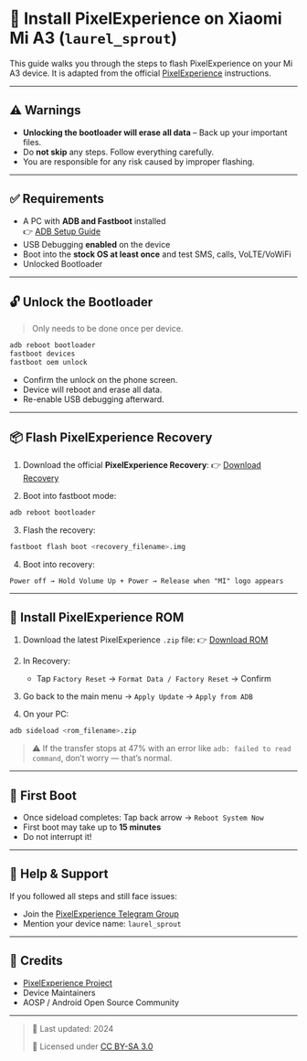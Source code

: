 
# 📱 Install PixelExperience on Xiaomi Mi A3 (`laurel_sprout`)

This guide walks you through the steps to flash PixelExperience on your Mi A3 device. It is adapted from the official [PixelExperience](https://wiki.pixelexperience.org/devices/laurel_sprout/install/) instructions.

---

## ⚠️ Warnings

- **Unlocking the bootloader will erase all data** – Back up your important files.
- Do **not skip** any steps. Follow everything carefully.
- You are responsible for any risk caused by improper flashing.

---

## ✅ Requirements

- A PC with **ADB and Fastboot** installed  
  👉 [ADB Setup Guide](https://developer.android.com/tools/adb)
- USB Debugging **enabled** on the device
- Boot into the **stock OS at least once** and test SMS, calls, VoLTE/VoWiFi
- Unlocked Bootloader

---

## 🔓 Unlock the Bootloader

> Only needs to be done once per device.

```bash
adb reboot bootloader
fastboot devices
fastboot oem unlock
````

* Confirm the unlock on the phone screen.
* Device will reboot and erase all data.
* Re-enable USB debugging afterward.

---

## 📦 Flash PixelExperience Recovery

1. Download the official **PixelExperience Recovery**:
   👉 [Download Recovery](https://download.pixelexperience.org/laurel_sprout/)

2. Boot into fastboot mode:

```bash
adb reboot bootloader
```

3. Flash the recovery:

```bash
fastboot flash boot <recovery_filename>.img
```

4. Boot into recovery:

```text
Power off → Hold Volume Up + Power → Release when "MI" logo appears
```

---

## 💽 Install PixelExperience ROM

1. Download the latest PixelExperience `.zip` file:
   👉 [Download ROM](https://download.pixelexperience.org/laurel_sprout/)

2. In Recovery:

   * Tap `Factory Reset` → `Format Data / Factory Reset` → Confirm

3. Go back to the main menu → `Apply Update` → `Apply from ADB`

4. On your PC:

```bash
adb sideload <rom_filename>.zip
```

> ⚠ If the transfer stops at 47% with an error like `adb: failed to read command`, don’t worry — that’s normal.

---

## 🔁 First Boot

* Once sideload completes:
  Tap back arrow → `Reboot System Now`
* First boot may take up to **15 minutes**
* Do not interrupt it!

---

## 💬 Help & Support

If you followed all steps and still face issues:

* Join the [PixelExperience Telegram Group](https://t.me/pixelexperience)
* Mention your device name: `laurel_sprout`

---

## 🙏 Credits

* [PixelExperience Project](https://pixelexperience.org)
* Device Maintainers
* AOSP / Android Open Source Community

---

> 📅 Last updated: 2024
>
> 📜 Licensed under [CC BY-SA 3.0](https://creativecommons.org/licenses/by-sa/3.0/)


